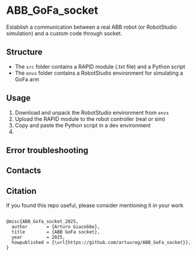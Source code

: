 # ABB_GoFa_socket

Establish a communication between a real ABB robot (or RobotStudio simulation) and a custom code through socket.


## Structure

- The `src` folder contains a RAPID module (.txt file) and a Python script
- The `envs` folder contains a RobotStudio environment for simulating a GoFa arm

## Usage

1. Download and unpack the RobotStudio environment from `envs`
1. Upload the RAPID module to the robot controller (real or sim)
1. Copy and paste the Python script in a dev environment
1. 


## Error troubleshooting

## Contacts

## Citation
If you found this repo useful, please consider mentioning it in your work

<pre><code>
@misc{ABB_Gofa_socket_2025,
  author       = {Arturo Giacobbe},
  title        = {ABB GoFa socket},
  year         = 2025,
  howpublished = {\url{https://github.com/artuurog/ABB_GoFa_socket}},
}
</code></pre>

